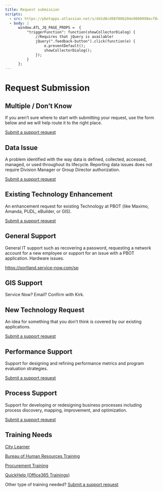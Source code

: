 ```yaml
---
title: Request submission
scripts:
  - src: https://pbotapps.atlassian.net/s/d41d8cd98f00b204e9800998ecf8427e-T/6i46lu/b/8/c95134bc67d3a521bb3f4331beb9b804/_/download/batch/com.atlassian.jira.collector.plugin.jira-issue-collector-plugin:issuecollector/com.atlassian.jira.collector.plugin.jira-issue-collector-plugin:issuecollector.js?locale=en-US&collectorId=1cdfc169
  - body: |
      window.ATL_JQ_PAGE_PROPS =  {
          "triggerFunction": function(showCollectorDialog) {
              //Requires that jQuery is available! 
              jQuery(".feedback-button").click(function(e) {
                  e.preventDefault();
                  showCollectorDialog();
              });
          }
      };
---
```


# Request Submission

## Multiple / Don’t Know

If you aren’t sure where to start with submitting your request, use the form below and we will help route it to the right place.

<a href="#" class="feedback-button">Submit a support request</a>

## Data Issue

A problem identified with the way data is defined, collected, accessed, managed, or used throughout its lifecycle. Reporting data issues does not require Division Manager or Group Director authorization.

<a href="#" class="feedback-button">Submit a support request</a>

## Existing Technology Enhancement

An enhancement request for existing Technology at PBOT (like Maximo, Amanda, PUDL, eBuilder, or GIS).

<a href="#" class="feedback-button">Submit a support request</a>

## General Support

General IT support such as recovering a password, requesting a network account for a new employee or support for an issue with a PBOT application. Hardware issues.

https://portland.service-now.com/sp

## GIS Support

Service Now? Email? Confirm with Kirk.

## New Technology Request

An idea for something that you don’t think is covered by our existing applications.

<a href="#" class="feedback-button">Submit a support request</a>

## Performance Support

Support for designing and refining performance metrics and program evaluation strategies.

<a href="#" class="feedback-button">Submit a support request</a>

## Process Support

Support for developing or redesigning business processes including process discovery, mapping, improvement, and optimization.

<a href="#" class="feedback-button">Submit a support request</a>

## Training Needs

[City Learner](https://cityofport.plateau.com/learning)

[Bureau of Human Resources Training](https://employees.portland.gov/human-resources/documents?search=training)

[Procurement Training](https://employees.portland.gov/procurement/training)

[QuickHelp (Office365 Trainings)](https://app.quickhelp.com/PortlandOregon/)

Other type of training needed? <a href="#" class="feedback-button">Submit a support request</a>
